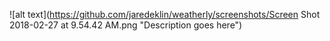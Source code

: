 ![alt text](https://github.com/jaredeklin/weatherly/screenshots/Screen Shot 2018-02-27 at 9.54.42 AM.png "Description goes here")
